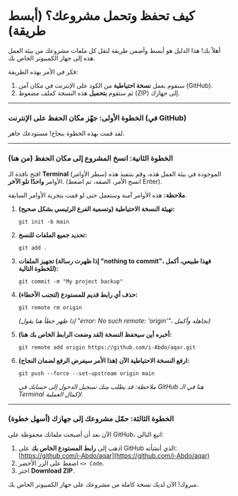 # كيف تحفظ وتحمل مشروعك؟ (أبسط طريقة)

أهلاً بك! هذا الدليل هو أبسط وأضمن طريقة لنقل كل ملفات مشروعك من بيئة العمل هذه إلى جهاز الكمبيوتر الخاص بك.

فكر في الأمر بهذه الطريقة:
1.  سنقوم بعمل **نسخة احتياطية** من الكود على الإنترنت في مكان آمن (GitHub).
2.  ثم ستقوم **بتحميل** هذه النسخة كملف مضغوط (ZIP) إلى جهازك.

---

### الخطوة الأولى: جهّز مكان الحفظ على الإنترنت (في GitHub)

لقد قمت بهذه الخطوة بنجاح! مستودعك جاهز.

---

### الخطوة الثانية: انسخ المشروع إلى مكان الحفظ (من هنا)

افتح نافذة الـ **Terminal** (سطر الأوامر) الموجودة في بيئة العمل هذه، وقم بتنفيذ هذه الأوامر **واحدًا تلو الآخر**. (انسخ الأمر، الصقه، ثم اضغط Enter).

**ملاحظة:** هذه الأوامر آمنة وستعمل حتى لو قمت بتجربة الأوامر السابقة.

1.  **تهيئة النسخة الاحتياطية (وتسمية الفرع الرئيسي بشكل صحيح):**
    ```
    git init -b main
    ```

2.  **تحديد جميع الملفات للنسخ:**
    ```
    git add .
    ```

3.  **تجهيز الملفات (إذا ظهرت رسالة "nothing to commit"، فهذا طبيعي، أكمل للخطوة التالية):**
    ```
    git commit -m "My project backup"
    ```

4.  **حذف أي رابط قديم للمستودع (لتجنب الأخطاء):**
    ```
    git remote rm origin
    ```
    *(إذا ظهر خطأ هنا يقول "error: No such remote: 'origin'"، تجاهله وأكمل)*

5.  **أخبره أين سيحفظ النسخة (لقد وضعت الرابط الخاص بك هنا):**
    ```
    git remote add origin https://github.com/i-Abdo/aqar.git
    ```

6.  **ارفع النسخة الاحتياطية الآن (هذا الأمر سيفرض الرفع لضمان النجاح):**
    ```
    git push --force --set-upstream origin main
    ```
    *ملاحظة: قد يطلب منك تسجيل الدخول إلى حسابك في GitHub هنا في الـ Terminal لإكمال العملية.*

---

### الخطوة الثالثة: حمّل مشروعك إلى جهازك (أسهل خطوة)

الآن بعد أن أصبحت ملفاتك محفوظة على GitHub، اتبع التالي:

1.  اذهب إلى **رابط المستودع الخاص بك** على GitHub الذي أنشأته:
    [https://github.com/i-Abdo/aqar](https://github.com/i-Abdo/aqar)
2.  اضغط على الزر الأخضر `<> Code`.
3.  اختر **Download ZIP**.

مبروك! الآن لديك نسخة كاملة من مشروعك على جهاز الكمبيوتر الخاص بك.
